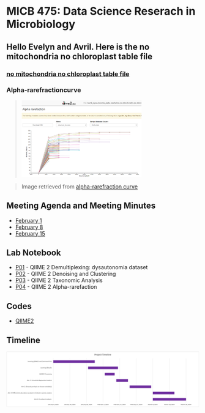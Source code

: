 # MICB 475: Data Science Reserach in Microbiology

## Hello Evelyn and Avril. Here is the no mitochondria no chloroplast table file ##
### [no mitochondria no chloroplast table file](/QIIME2/export/alpha-rarefaction-no-mitochondria-no-chloroplast.qzv) ###

### Alpha-rarefractioncurve
> <img src="/QIIME2/figures/alpha-rarefaction-no-mitochondria-no-chloroplast.png" height="200">

> Image retrieved from [alpha-rarefraction curve](/QIIME2/export/alpha-rarefaction-no-mitochondria-no-chloroplast.qzv)

## Meeting Agenda and Meeting Minutes ##
* [February 1](/meeting_minutes/Feb_1.md)
* [February 8](/meeting_minutes/Feb_8.md)
* [February 15](/meeting_minutes/Feb_15.md)

## Lab Notebook ##
* [P01](/Notebook/P01.md) - QIIME 2 Demultiplexing: dysautonomia dataset
* [P02](/Notebook/P02.md) - QIIME 2 Denoising and Clustering
* [P03](/Notebook/P02.md) - QIIME 2 Taxonomic Analysis
* [P04](/Notebook/P04.md) - QIIME 2 Alpha-rarefaction

## Codes ##
* [QIIME2](/QIIME2/QIIME2_codes.txt)

## Timeline ##
<img src="/meeting_minutes/micb_475_timeline.png" >
